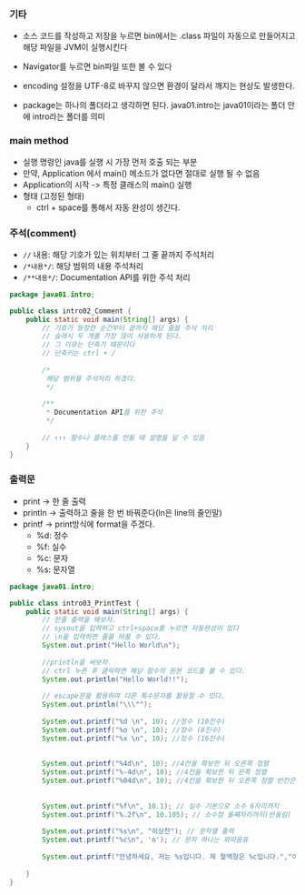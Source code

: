### 기타

- 소스 코드를 작성하고 저장을 누르면 bin에서는 .class 파일이 자동으로 만들어지고 해당 파일을 JVM이 실행시킨다

- Navigator를 누르면 bin파일 또한 볼 수 있다
- encoding 설정을 UTF-8로 바꾸지 않으면 환경이 달라서 깨지는 현상도 발생한다.
- package는 하나의 폴더라고 생각하면 된다. java01.intro는 java01이라는 폴더 안에 intro라는 폴더를 의미



### main method

- 실행 명령인 java를 실행 시 가장 먼저 호출 되는 부분
- 만약, Application 에서 main() 메소드가 없다면 절대로 실행 될 수 없음
- Application의 시작 -> 특정 클래스의 main() 실행
- 형태 (고정된 형태)
  - ctrl + space를 통해서 자동 완성이 생긴다.



### 주석(comment)

- `//` 내용: 해당 기호가 있는 위치부터 그 줄 끝까지 주석처리
- `/*내용*/`: 해당 범위의 내용 주석처리
- `/**내용*/`: Documentation API를 위한 주석 처리

```java
package java01.intro;

public class intro02_Comment {
	public static void main(String[] args) {
		// 기호가 등장한 순간부터 끝까지 해당 줄을 주석 처리
        // 슬래시 두 개를 가장 많이 사용하게 된다.
        // 그 이유는 단축기 때문이다
        // 단축키는 ctrl + /
		
		/*
		 해당 범위를 주석처리 하겠다.
		 */
		
		/**
		 * Documentation API를 위한 주석
		 */
		
		// ↑↑↑ 함수나 클래스를 만들 때 설명을 달 수 있음
	}
}

```



### 출력문

- print -> 한 줄 출력
- println -> 출력하고 줄을 한 번 바꿔준다(ln은 line의 줄인말)
- printf -> print방식에 format을 주겠다.
  - %d: 정수
  - %f: 실수
  - %c: 문자
  - %s: 문자열

```java
package java01.intro;

public class intro03_PrintTest {
	public static void main(String[] args) {
		// 한줄 출력을 해보자.
		// sysout을 입력하고 ctrl+space를 누르면 자동완성이 있다
		// \n을 입력하면 줄을 바꿀 수 있다.
		System.out.print("Hello World\n");
		
		//println을 써보자.
		// ctrl 누른 후 클릭하면 해당 함수의 원본 코드를 볼 수 있다.
		System.out.println("Hello World!!");
		
		// escape문을 활용하여 다른 특수문자를 활용할 수 있다.
		System.out.println("\\\"");
		
		System.out.printf("%d \n", 10); //정수 (10진수)
		System.out.printf("%o \n", 10); //정수 (8진수)
		System.out.printf("%x \n", 10); //정수 (16진수)
		
		
		System.out.printf("%4d\n", 10); //4칸을 확보한 뒤 오른쪽 정렬
		System.out.printf("%-4d\n", 10); //4칸을 확보한 뒤 왼쪽 정렬
		System.out.printf("%04d\n", 10); //4칸을 확보한 뒤 오른쪽 정렬 빈칸은 0을 채움
		
		
		System.out.printf("%f\n", 10.1); // 실수 기본으로 소수 6자리까지
		System.out.printf("%.2f\n", 10.105); // 소수점 둘째자리까지(반올림)
		
		System.out.printf("%s\n", "이상찬"); // 문자열 출력
		System.out.printf("%c\n", 'o'); // 문자 하나는 외따옴표
		
		System.out.printf("안녕하세요, 저는 %s입니다. 제 혈액형은 %c입니다.","이상찬",'o');
		
	}
}

```

